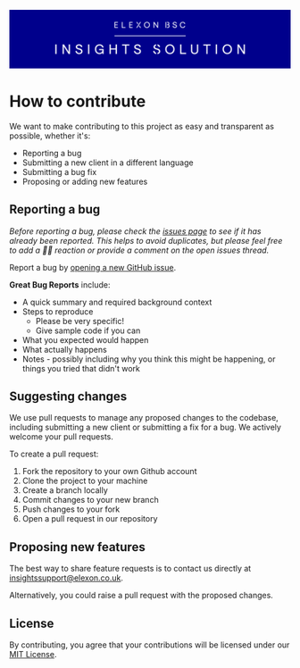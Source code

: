 ![Insights Solution logo](./images/insights-solution.png)


# How to contribute
We want to make contributing to this project as easy and transparent as possible, whether it's:

- Reporting a bug
- Submitting a new client in a different language
- Submitting a bug fix
- Proposing or adding new features

## Reporting a bug

*Before reporting a bug, please check the [issues page](https://github.com/elexon-data/iris-clients/issues) to see if it has already been reported. This helps to avoid duplicates, but please feel free to add a 👍🏽 reaction or provide a comment on the open issues thread.*

Report a bug by [opening a new GitHub issue](https://github.com/elexon-data/iris-clients/issues/new).

**Great Bug Reports** include:

- A quick summary and required background context
- Steps to reproduce
  - Please be very specific!
  - Give sample code if you can
- What you expected would happen
- What actually happens
- Notes - possibly including why you think this might be happening, or things you tried that didn't work

## Suggesting changes

We use pull requests to manage any proposed changes to the codebase, including submitting a new client or submitting a fix for a bug. We actively welcome your pull requests. 

To create a pull request:

1. Fork the repository to your own Github account
2. Clone the project to your machine
3. Create a branch locally
4. Commit changes to your new branch
6. Push changes to your fork
7. Open a pull request in our repository

## Proposing new features

The best way to share feature requests is to contact us directly at insightssupport@elexon.co.uk.

Alternatively, you could raise a pull request with the proposed changes.

## License

By contributing, you agree that your contributions will be licensed under our [MIT License](http://choosealicense.com/licenses/mit/).
